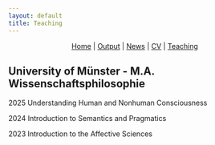 ```yaml
---
layout: default
title: Teaching
---
```

<div style="text-align: center;">
  <a href="https://carranza-pinedo.github.io">Home</a> | 
  <a href="https://carranza-pinedo.github.io/output">Output</a> | 
  <a href="https://carranza-pinedo.github.io/news">News</a> | 
  <a href="https://carranza-pinedo.github.io/cv">CV</a> |
  <a href="https://carranza-pinedo.github.io/teaching">Teaching</a>
</div>

## University of Münster - M.A. Wissenschaftsphilosophie

2025 Understanding Human and Nonhuman Consciousness

2024 Introduction to Semantics and Pragmatics

2023 Introduction to the Affective Sciences
